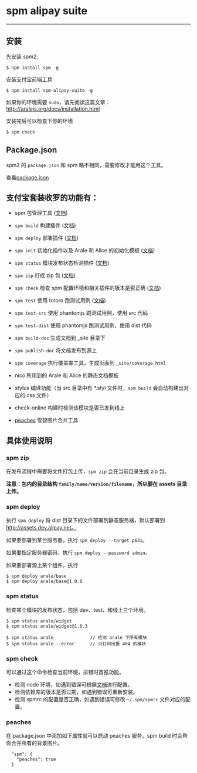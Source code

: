 # spm alipay suite

-------

## 安装

先安装 spm2

```
$ npm install spm -g
```

安装支付宝前端工具

```
$ npm install spm-alipay-suite -g
```

如果你的环境需要 `sudo`，请先阅读这篇文章：http://aralejs.org/docs/installation.html

安装完后可以检查下你的环境

```
$ spm check
```

## Package.json

spm2 的 `package.json` 和 spm 略不相同，需要修改才能用这个工具。

查看[package.json](http://docs.spmjs.org/en/package)


## 支付宝套装收罗的功能有：

- spm 包管理工具 ([文档](http://docs.spmjs.org/en/index))

- `spm build` 构建插件 ([文档](https://github.com/spmjs/spm-alipay-suite/blob/master/docs/spm-build.md))

- `spm deploy` 部署插件 ([文档](https://github.com/spmjs/spm-alipay-suite/#spm-deploy))

- `spm init` 初始化插件以及 Arale 和 Alice 的初始化模板 ([文档](https://github.com/spmjs/spm-init/blob/master/README-zh.md))

- `spm status` 模块发布状态检测插件 ([文档](https://github.com/spmjs/spm-alipay-suite/#spm-status))

- `spm zip` 打成 zip 包 ([文档](https://github.com/spmjs/spm-alipay-suite/#spm-zip))

- `spm check` 检查 spm 配置环境和相关插件的版本是否正确 ([文档](https://github.com/spmjs/spm-alipay-suite/#spm-check))

- `spm test` 使用 totoro 跑测试用例 ([文档](https://github.com/totorojs/totoro))

- `spm test-src` 使用 phantomjs 跑测试用例，使用 src 代码

- `spm test-dist` 使用 phantomjs 跑测试用例，使用 dist 代码

- `spm build-doc` 生成文档到 _site 目录下

- `spm publish-doc` 将文档发布到源上

- `spm coverage` 执行覆盖率工具，生成页面到 `_site/coverage.html`

- nico 所用到的 Arale 和 Alice 的静态文档模板

- stylus 编译功能（当 src 目录中有 *.styl 文件时，`spm build` 会自动构建出对应的 css 文件）

- check-online 构建时检测该模块是否已发到线上

- [peaches](http://peaches.io) 雪碧图片合并工具


## 具体使用说明

### spm zip

在发布流程中需要将文件打包上传，`spm zip` 会在当前目录生成 zip 包。

**注意：包内的目录结构 `family/name/version/filename`，所以要在 assets 目录上传。**

### spm deploy

执行 `spm deploy` 将 dist 目录下的文件部署到静态服务器，默认部署到 http://assets.dev.alipay.net。

如果要部署到某台服务器，执行 `spm deploy --target p631`。

如果要指定服务器密码，执行 `spm deploy --password admin`。

如果要部署源上某个组件，执行

```
$ spm deploy arale/base
$ spm deploy arale/base@1.0.0
```

### spm status

检查某个模块的发布状态，包括 dev、test、和线上三个环境。

```
$ spm status arale/widget
$ spm status arale/widget@1.0.3

$ spm status arale              // 检测 arale 下所有模块
$ spm status arale --error      // 只打印出报 404 的模块
```

### spm check

可以通过这个命令检查当前环境，排错时首推功能。

- 检测 node 环境，如遇到错误可根据[文档](http://aralejs.org/docs/installation.html)进行配置。
- 检测依赖库的版本是否过期，如遇到错误可重新安装。
- 检测 spmrc 的配置是否正确，如遇到错误可修改 `~/.spm/spmrc` 文件对应的配置。

### peaches

在 package.json 中添加如下属性就可以启动 peaches 服务。spm build 时会帮你合并所有的背景图片。

```
  "spm": {
    "peaches": true
  }
```

